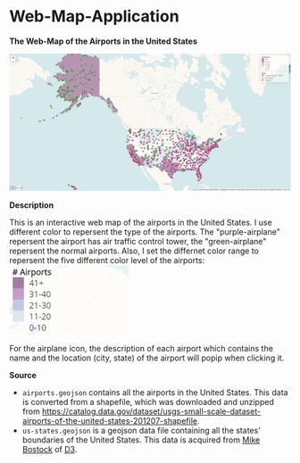 # Web-Map-Application
**The Web-Map of the Airports in the United States**

![map](img/map.png)

**Description**

This is an interactive web map of the airports in the United States. I use different color to repersent the type of the airports. The "purple-airplane" repersent the airport has air traffic control tower, the "green-airplane" repersent the normal airports. Also, I set the differnet color range to repersent the five different color level of the airports:
![map](img/legend.png)

For the airplane icon, the description of each airport which contains the name and the location (city, state) of the airport will popip when clicking it.

**Source**
-  `airports.geojson` contains all the airports in the United States. This data is converted from a shapefile, which was downloaded and unzipped from <https://catalog.data.gov/dataset/usgs-small-scale-dataset-airports-of-the-united-states-201207-shapefile>.
-  `us-states.geojson` is a geojson data file containing all the states' boundaries of the United States. This data is acquired from [Mike Bostock](http://bost.ocks.org/mike) of [D3](http://d3js.org/).
